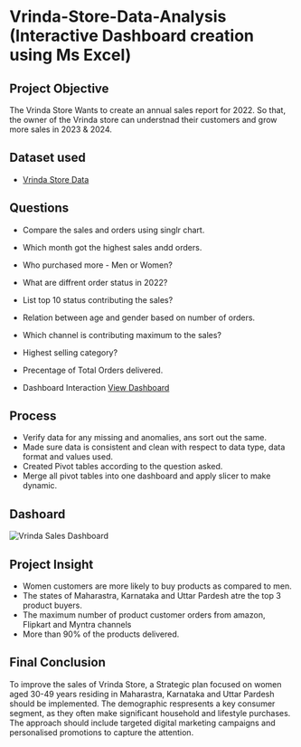 # Vrinda-Store-Data-Analysis (Interactive Dashboard creation using Ms Excel)
## Project Objective
The Vrinda Store Wants to create an annual sales report for 2022. So that, the owner of the Vrinda store can understnad their customers and grow more sales in 2023 & 2024.

## Dataset used
- <a href="https://github.com/11Sajal/Sales-Analysis-Dashboard/blob/main/Vrinda%20Store%20Data%20Analysis%20Project.xlsx">Vrinda Store Data</a>

## Questions
- Compare the sales and orders using singlr chart.
- Which month got the highest sales andd orders.
- Who purchased more - Men or Women?
- What are diffrent order status in 2022?
- List top 10 status contributing the sales?
- Relation between age and gender based on number of orders.
- Which channel is contributing maximum to the sales?
- Highest selling category?
- Precentage of Total Orders delivered.

- Dashboard Interaction <a href="https://github.com/11Sajal/Sales-Analysis-Dashboard/blob/main/Vrinda%20Sales%20Dashboard.png">View Dashboard</a>

## Process 
- Verify data for any missing and anomalies, ans sort out the same.
- Made sure data is consistent and clean with respect to data type, data format and values used.
- Created Pivot tables according to the question asked.
- Merge all pivot tables into one dashboard and apply slicer to make dynamic.

## Dashoard
![Vrinda Sales Dashboard](https://github.com/user-attachments/assets/708c963b-4a93-41dd-afd2-e6863c40969a)

## Project Insight
- Women customers are more likely to buy products as compared to men.
- The states of Maharastra, Karnataka and Uttar Pardesh atre the top 3 product buyers.
- The maximum number of product customer orders from amazon, Flipkart and Myntra channels
- More than 90% of the products delivered.

## Final Conclusion

To improve the sales of Vrinda Store, a Strategic plan focused on women aged 30-49 years residing in Maharastra, Karnataka and Uttar Pardesh should be implemented. The demographic respresents a key consumer segment, as they often make significant household and lifestyle purchases. The approach should include targeted digital marketing campaigns and personalised promotions to capture the attention.

